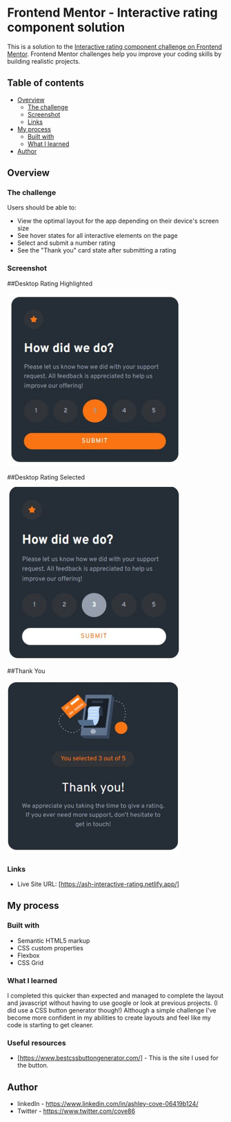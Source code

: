 # Frontend Mentor - Interactive rating component solution

This is a solution to the [Interactive rating component challenge on Frontend Mentor](https://www.frontendmentor.io/challenges/interactive-rating-component-koxpeBUmI). Frontend Mentor challenges help you improve your coding skills by building realistic projects.

## Table of contents

- [Overview](#overview)
  - [The challenge](#the-challenge)
  - [Screenshot](#screenshot)
  - [Links](#links)
- [My process](#my-process)
  - [Built with](#built-with)
  - [What I learned](#what-i-learned)
- [Author](#author)


## Overview

### The challenge

Users should be able to:

- View the optimal layout for the app depending on their device's screen size
- See hover states for all interactive elements on the page
- Select and submit a number rating
- See the "Thank you" card state after submitting a rating

### Screenshot

##Desktop Rating Highlighted

<img src="/images/screenshot-1.JPG" width="400" height="400">

##Desktop Rating Selected

<img src="/images/screenshot-2.JPG" width="400" height="400">

##Thank You

<img src="/images/screenshot-3.JPG" width="400" height="400">

### Links

- Live Site URL: [https://ash-interactive-rating.netlify.app/]

## My process

### Built with

- Semantic HTML5 markup
- CSS custom properties
- Flexbox
- CSS Grid

### What I learned

I completed this quicker than expected and managed to complete the layout and javascript without having to use google or look at previous projects. (I did use a CSS button generator though!) Although a simple challenge I've become more confident in my abilities to create layouts and feel like my code is starting to get cleaner.

### Useful resources

- [https://www.bestcssbuttongenerator.com/] - This is the site I used for the button.

## Author

- linkedIn - https://www.linkedin.com/in/ashley-cove-06419b124/
- Twitter - https://www.twitter.com/cove86

